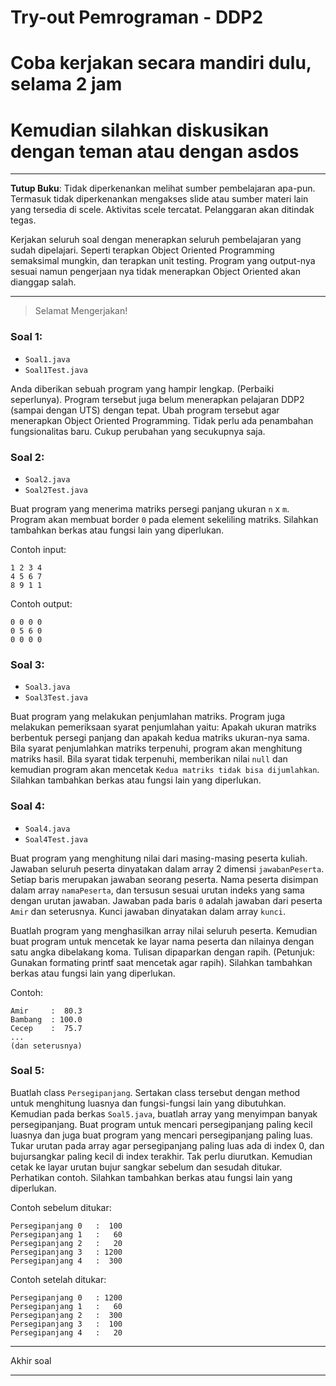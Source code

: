 # Try-out Pemrograman - DDP2
# Coba kerjakan secara mandiri dulu, selama 2 jam
# Kemudian silahkan diskusikan dengan teman atau dengan asdos
---------------------------------
**Tutup Buku**: Tidak diperkenankan melihat sumber pembelajaran apa-pun. Termasuk tidak diperkenankan mengakses slide atau sumber materi lain yang tersedia di scele. Aktivitas scele tercatat. Pelanggaran akan ditindak tegas. 

Kerjakan seluruh soal dengan menerapkan seluruh pembelajaran yang sudah dipelajari. Seperti terapkan Object Oriented Programming semaksimal mungkin, dan terapkan unit testing. Program yang output-nya sesuai namun pengerjaan nya tidak menerapkan Object Oriented akan dianggap salah. 

----

> Selamat Mengerjakan!

### Soal 1: 
* `Soal1.java` 
* `Soal1Test.java` 

Anda diberikan sebuah program yang hampir lengkap. (Perbaiki seperlunya). Program tersebut juga belum menerapkan pelajaran DDP2 (sampai dengan UTS) dengan tepat. Ubah program tersebut agar menerapkan Object Oriented Programming. Tidak perlu ada penambahan fungsionalitas baru. Cukup perubahan yang secukupnya saja.

### Soal 2:
* `Soal2.java`
* `Soal2Test.java`

Buat program yang menerima 
matriks persegi panjang ukuran `n` x `m`. 
Program akan membuat border `0` pada element sekeliling matriks.
Silahkan tambahkan berkas atau fungsi lain yang diperlukan.

Contoh input:
```
1 2 3 4
4 5 6 7
8 9 1 1
```
Contoh output:
```
0 0 0 0
0 5 6 0
0 0 0 0
```

### Soal 3: 

* `Soal3.java`
* `Soal3Test.java`

Buat program yang melakukan penjumlahan matriks. 
Program juga melakukan pemeriksaan syarat penjumlahan yaitu: 
Apakah ukuran matriks berbentuk persegi panjang dan apakah kedua matriks ukuran-nya sama.
Bila syarat penjumlahkan matriks terpenuhi, program akan menghitung matriks hasil. Bila syarat tidak terpenuhi, memberikan nilai `null` dan kemudian program akan mencetak `Kedua matriks tidak bisa dijumlahkan`. 
Silahkan tambahkan berkas atau fungsi lain yang diperlukan.

### Soal 4: 
* `Soal4.java`
* `Soal4Test.java`

Buat program yang menghitung nilai dari masing-masing peserta kuliah.
Jawaban seluruh peserta dinyatakan dalam array 2 dimensi `jawabanPeserta`.
Setiap baris merupakan jawaban seorang peserta. Nama peserta disimpan dalam array `namaPeserta`, dan tersusun sesuai urutan indeks yang sama dengan urutan jawaban. Jawaban pada baris `0` adalah jawaban dari peserta `Amir` dan seterusnya.
Kunci jawaban dinyatakan dalam array `kunci`.

Buatlah program yang menghasilkan array nilai seluruh peserta. 
Kemudian buat program untuk mencetak ke layar nama peserta dan nilainya dengan satu angka dibelakang koma. Tulisan dipaparkan dengan rapih. (Petunjuk: Gunakan formating printf saat mencetak agar rapih). 
Silahkan tambahkan berkas atau fungsi lain yang diperlukan.

Contoh:
```
Amir     :  80.3
Bambang  : 100.0 
Cecep    :  75.7
... 
(dan seterusnya)
```

### Soal 5:

Buatlah class `Persegipanjang`. Sertakan class tersebut dengan method untuk menghitung luasnya dan fungsi-fungsi lain yang dibutuhkan. Kemudian pada berkas `Soal5.java`, buatlah array yang menyimpan banyak persegipanjang. Buat program untuk mencari persegipanjang paling kecil luasnya dan juga buat program yang mencari persegipanjang paling luas. Tukar urutan pada array agar persegipanjang paling luas ada di index 0, dan bujursangkar paling kecil di index terakhir. Tak perlu diurutkan. Kemudian cetak ke layar urutan bujur sangkar sebelum dan sesudah ditukar. Perhatikan contoh.
Silahkan tambahkan berkas atau fungsi lain yang diperlukan.

Contoh sebelum ditukar:
```
Persegipanjang 0   :  100
Persegipanjang 1   :   60
Persegipanjang 2   :   20
Persegipanjang 3   : 1200
Persegipanjang 4   :  300
```
Contoh setelah ditukar:
```
Persegipanjang 0   : 1200
Persegipanjang 1   :   60
Persegipanjang 2   :  300
Persegipanjang 3   :  100
Persegipanjang 4   :   20
```

----
Akhir soal

----